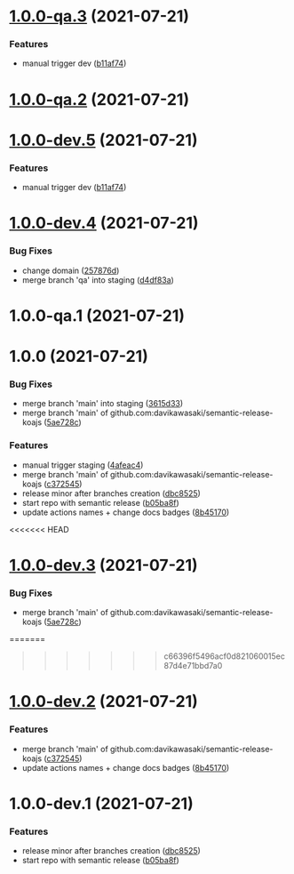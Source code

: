 # [1.0.0-qa.3](https://github.com/davikawasaki/semantic-release-koajs/compare/v1.0.0-qa.2...v1.0.0-qa.3) (2021-07-21)


### Features

* manual trigger dev ([b11af74](https://github.com/davikawasaki/semantic-release-koajs/commit/b11af74e03686ae118bf150c3ba8870830131d0f))

# [1.0.0-qa.2](https://github.com/davikawasaki/semantic-release-koajs/compare/v1.0.0-qa.1...v1.0.0-qa.2) (2021-07-21)
# [1.0.0-dev.5](https://github.com/davikawasaki/semantic-release-koajs/compare/v1.0.0-dev.4...v1.0.0-dev.5) (2021-07-21)


### Features

* manual trigger dev ([b11af74](https://github.com/davikawasaki/semantic-release-koajs/commit/b11af74e03686ae118bf150c3ba8870830131d0f))

# [1.0.0-dev.4](https://github.com/davikawasaki/semantic-release-koajs/compare/v1.0.0-dev.3...v1.0.0-dev.4) (2021-07-21)


### Bug Fixes

* change domain ([257876d](https://github.com/davikawasaki/semantic-release-koajs/commit/257876da1e2687bc247ba4cb9f0f6dbfd6a7c15c))
* merge branch 'qa' into staging ([d4df83a](https://github.com/davikawasaki/semantic-release-koajs/commit/d4df83a4728b236a9176e3d1edd9a2d248dc298b))


# 1.0.0-qa.1 (2021-07-21)
# 1.0.0 (2021-07-21)


### Bug Fixes

* merge branch 'main' into staging ([3615d33](https://github.com/davikawasaki/semantic-release-koajs/commit/3615d3349810a9d2c6f13f38f5f16c11f331f347))
* merge branch 'main' of github.com:davikawasaki/semantic-release-koajs ([5ae728c](https://github.com/davikawasaki/semantic-release-koajs/commit/5ae728c2f25436c6957290035a1f588b666c2291))


### Features

* manual trigger staging ([4afeac4](https://github.com/davikawasaki/semantic-release-koajs/commit/4afeac44d5be062704f4a07f70ded565d51727af))
* merge branch 'main' of github.com:davikawasaki/semantic-release-koajs ([c372545](https://github.com/davikawasaki/semantic-release-koajs/commit/c372545227e948d48f8bba24c5c3e8d03b909d91))
* release minor after branches creation ([dbc8525](https://github.com/davikawasaki/semantic-release-koajs/commit/dbc85255cb5e7505e75d25dfdc2cf66eb83b20bd))
* start repo with semantic release ([b05ba8f](https://github.com/davikawasaki/semantic-release-koajs/commit/b05ba8fe449120cf51ef7500c280cbef8fb2111b))
* update actions names + change docs badges ([8b45170](https://github.com/davikawasaki/semantic-release-koajs/commit/8b451707ecb05a9758b887a4befe48ae85cec00b))

<<<<<<< HEAD
# [1.0.0-dev.3](https://github.com/davikawasaki/semantic-release-koajs/compare/v1.0.0-dev.2...v1.0.0-dev.3) (2021-07-21)


### Bug Fixes

* merge branch 'main' of github.com:davikawasaki/semantic-release-koajs ([5ae728c](https://github.com/davikawasaki/semantic-release-koajs/commit/5ae728c2f25436c6957290035a1f588b666c2291))

=======
>>>>>>> c66396f5496acf0d821060015ec87d4e71bbd7a0
# [1.0.0-dev.2](https://github.com/davikawasaki/semantic-release-koajs/compare/v1.0.0-dev.1...v1.0.0-dev.2) (2021-07-21)


### Features

* merge branch 'main' of github.com:davikawasaki/semantic-release-koajs ([c372545](https://github.com/davikawasaki/semantic-release-koajs/commit/c372545227e948d48f8bba24c5c3e8d03b909d91))
* update actions names + change docs badges ([8b45170](https://github.com/davikawasaki/semantic-release-koajs/commit/8b451707ecb05a9758b887a4befe48ae85cec00b))

# 1.0.0-dev.1 (2021-07-21)


### Features

* release minor after branches creation ([dbc8525](https://github.com/davikawasaki/semantic-release-koajs/commit/dbc85255cb5e7505e75d25dfdc2cf66eb83b20bd))
* start repo with semantic release ([b05ba8f](https://github.com/davikawasaki/semantic-release-koajs/commit/b05ba8fe449120cf51ef7500c280cbef8fb2111b))
